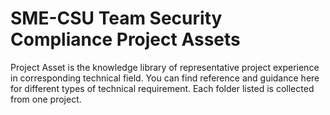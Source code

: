# SME-CSU Team Security Compliance Project Assets

Project Asset is the knowledge library of representative project experience in corresponding technical field. You can find reference and guidance here for different types of technical requirement. Each folder listed is collected from one project.

